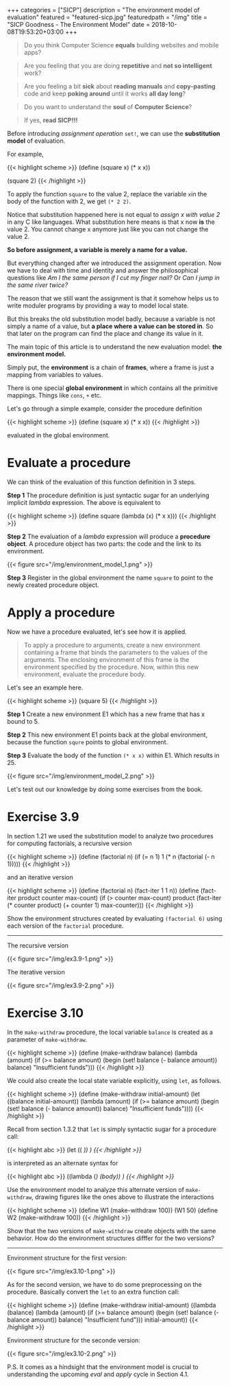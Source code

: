 +++
categories = ["SICP"]
description = "The environment model of evaluation"
featured = "featured-sicp.jpg"
featuredpath = "/img"
title = "SICP Goodness - The Environment Model"
date = 2018-10-08T19:53:20+03:00
+++

>Do you think Computer Science **equals** building websites and mobile apps? 

>Are you feeling that you are doing **repetitive** and **not so intelligent** work?

>Are you feeling a bit **sick** about **reading manuals** and **copy-pasting** code and keep **poking around** until it works **all day long**? 

>Do you want to understand the **soul** of **Computer Science**?

>If yes, **read SICP!!!**

Before introducing *assignment operation* `set!`, we can use the **substitution model** of evaluation.

For example, 

{{< highlight scheme >}}
(define (square x) (* x x))

(square 2)
{{< /highlight >}}

To apply the function `square` to the value 2, replace the variable `x`in the body of the function with 2, we get `(* 2 2)`.

Notice that substitution happened here is not equal to *assign x with value 2* in any C like languages. What substitution here means is that x now **is** the value 2. You cannot change x anymore just like you can not change the value 2.

**So before assignment, a variable is merely a name for a value.**

But everything changed after we introduced the assignment operation. Now we have to deal with time and identity and answer the philosophical questions like *Am I the same person if I cut my finger nail?* Or *Can I jump in the same river twice?*

The reason that we still want the assignment is that it somehow helps us to write moduler programs by providing a way to model local state.

But this breaks the old substitution model badly, because a variable is not simply a name of a value, but **a place where a value can be stored in**. So that later on the program can find the place and change its value in it.

The main topic of this article is to understand the new evaluation model: **the environment model.**

Simply put, the **environment** is a chain of **frames**, where a frame is just a mapping from variables to values.

There is one special **global environment** in which contains all the primitive mappings. Things like `cons`, `+` etc.

Let's go through a simple example, consider the procedure definition

{{< highlight scheme >}}
(define (square x) (* x x))
{{< /highlight >}}

evaluated in the global environment.

# Evaluate a procedure

We can think of the evaluation of this function definition in 3 steps.

**Step 1** The procedure definition is just syntactic sugar for an underlying implicit *lambda* expression. The above is equivalent to

{{< highlight scheme >}}
(define square
  (lambda (x) (* x x)))
{{< /highlight >}}

**Step 2** The evaluation of a *lambda* expression will produce a **procedure object**. A procedure object has two parts: the code and the link to its environment.

{{< figure src="/img/environment_model_1.png" >}}

**Step 3** Register in the global environment the name `square` to point to the newly created procedure object.

# Apply a procedure

Now we have a procedure evaluated, let's see how it is applied.

>To apply a procedure to arguments, create a new environment containing a frame that binds the parameters to the values of the arguments. The enclosing environment of this frame is the environment specified by the procedure. Now, within this new environment, evaluate the procedure body.

Let's see an example here.

{{< highlight scheme >}}
(square 5)
{{< /highlight >}}

**Step 1** Create a new environment E1 which has a new frame that has x bound to 5.

**Step 2** This new environment E1 points back at the global environment, because the function `squre` points to global environment.

**Step 3** Evaluate the body of the function `(* x x)` within E1. Which results in 25.

{{< figure src="/img/environment_model_2.png" >}}

Let's test out our knowledge by doing some exercises from the book.

# Exercise 3.9

In section 1.21 we used the substitution model to analyze two procedures for computing factorials, a recursive version

{{< highlight scheme >}}
(define (factorial n)
  (if (= n 1)
      1
      (* n (factorial (- n 1)))))
{{< /highlight >}}

and an iterative version

{{< highlight scheme >}}
(define (factorial n)
  (fact-iter 1 1 n))
(define (fact-iter product counter max-count)
  (if (> counter max-count)
      product
      (fact-iter (* counter product) (+ counter 1) max-counter)))
{{< /highlight >}}

Show the environment structures created by evaluating `(factorial 6)` using each version of the `factorial` procedure.

<hr />

The recursive version

{{< figure src="/img/ex3.9-1.png" >}}

The iterative version

{{< figure src="/img/ex3.9-2.png" >}}

# Exercise 3.10

In the `make-withdraw` procedure, the local variable `balance` is created as a parameter of `make-withdraw`.

{{< highlight scheme >}}
(define (make-withdraw balance)
  (lambda (amount)
    (if (>= balance amount)
        (begin (set! balance (- balance amount))
               balance)
        "Insufficient funds")))
{{< /highlight >}}

We could also create the local state variable explicitly, using `let`, as follows.

{{< highlight scheme >}}
(define (make-withdraw initial-amount)
  (let ((balance initial-amount))
    (lambda (amount)
      (if (>= balance amount)
          (begin (set! balance (- balance amount))
                 balance)
          "Insufficient funds"))))
{{< /highlight >}}

Recall from section 1.3.2 that `let` is simply syntactic sugar for a procedure call:

{{< highlight abc >}}
(let ((<var> <exp>)) <body>)
{{< /highlight >}}

is interpreted as an alternate syntax for

{{< highlight abc >}}
((lambda (<var>) (body)) <exp>)
{{< /highlight >}}

Use the environment model to analyze this alternate version of `make-withdraw`, drawing figures like the ones above to illustrate the interactions


{{< highlight scheme >}}
(define W1 (make-withdraw 100))
(W1 50)
(define W2 (make-withdraw 100))
{{< /highlight >}}

Show that the two versions of `make-withdraw` create objects with the same behavior. How do the environment structures difffer for the two versions?

<hr />

Environment structure for the first version:

{{< figure src="/img/ex3.10-1.png" >}}

As for the second version, we have to do some preprocessing on the procedure. Basically convert the `let` to an extra function call:

{{< highlight scheme >}}
(define (make-withdraw initial-amount)
  ((lambda (balance)
     (lambda (amount)
       (if (>= balance amount)
           (begin (set! balance (- balance amount))
                  balance)
           "Insufficient fund")))
   initial-amount))
{{< /highlight >}}

Environment structure for the seconde version:

{{< figure src="/img/ex3.10-2.png" >}}

P.S. It comes as a hindsight that the environment model is crucial to understanding the upcoming *eval* and *apply* cycle in Section 4.1.
